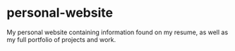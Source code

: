 # personal-website
My personal website containing information found on my resume, as well as my full portfolio of projects and work.
